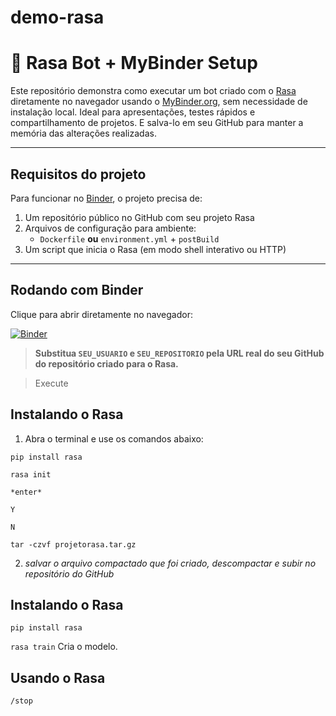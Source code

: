 # demo-rasa

# 🤖 Rasa Bot + MyBinder Setup

Este repositório demonstra como executar um bot criado com o [Rasa](https://rasa.com/) diretamente no navegador usando o [MyBinder.org](https://mybinder.org/), sem necessidade de instalação local. Ideal para apresentações, testes rápidos e compartilhamento de projetos.
E salva-lo em seu GitHub para manter a memória das alterações realizadas.

---
## Requisitos do projeto

Para funcionar no [Binder](https://mybinder.org), o projeto precisa de:

1. Um repositório público no GitHub com seu projeto Rasa
2. Arquivos de configuração para ambiente:
   - `Dockerfile` **ou** `environment.yml` + `postBuild`
3. Um script que inicia o Rasa (em modo shell interativo ou HTTP)

---

## Rodando com Binder

Clique para abrir diretamente no navegador:

[![Binder](https://mybinder.org/badge_logo.svg)](https://mybinder.org/v2/gh/JadeOhara/demo-rasa/HEAD)

> **Substitua `SEU_USUARIO` e `SEU_REPOSITORIO` pela URL real do seu GitHub do repositório criado para o Rasa.**

> Execute

##  Instalando o Rasa

1. Abra o terminal e use os comandos abaixo:

```pip install rasa```

```rasa init```

```*enter*```

```Y```

```N```

```tar -czvf projetorasa.tar.gz```

2. *salvar o arquivo compactado que foi criado, descompactar e subir no repositório do GitHub*

##  Instalando o Rasa

```pip install rasa```

```rasa train``` Cria o modelo.


##  Usando o Rasa

`/stop`
